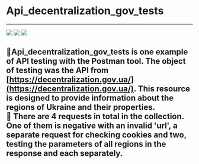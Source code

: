 # Api_decentralization_gov_tests

________
 [<img src="https://img.shields.io/badge/JavaScript-0000FF?style=flat-square&logo=Javascript&logoColor=FFFF00"/>](https://en.wikipedia.org/wiki/JavaScript) [<img src="https://img.shields.io/badge/Node v19.8.1-7B68EE?style=flat-square&logo=Node .js&logoColor=00FF00"/>](https://nodejs.org/en) 
 [<img src="https://img.shields.io/badge/Postman v10.15.4-00FFFF?style=flat-square&logo=postman&logoColor=FFA500"/>](https://docs.cypress.io/guides/overview/why-cypress)    

   :small_orange_diamond:Api_decentralization_gov_tests is one example of API testing with the Postman tool. The object of testing was the API from [https://decentralization.gov.ua/](https://decentralization.gov.ua/).
   This resource is designed to provide information about the regions of Ukraine and their properties.     
   :small_orange_diamond: There are 4 requests in total in the collection. One of them is negative with an invalid 'url', a separate request for checking cookies and two, testing the parameters of all regions in the response and each separately.      
   - 

